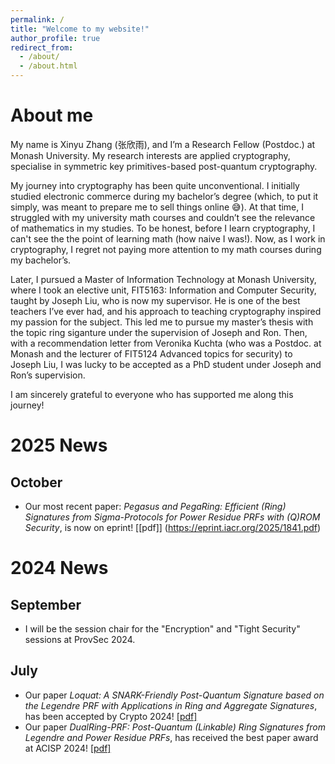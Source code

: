 ```yaml
---
permalink: /
title: "Welcome to my website!"
author_profile: true
redirect_from: 
  - /about/
  - /about.html
---
```


About me
======
My name is Xinyu Zhang (张欣雨), and I’m a Research Fellow (Postdoc.) at Monash University. My research interests are applied cryptography, specialise in symmetric key primitives-based post-quantum cryptography. 

My journey into cryptography has been quite unconventional. I initially studied electronic commerce during my bachelor’s degree (which, to put it simply, was meant to prepare me to sell things online 😅). At that time, I struggled with my university math courses and couldn’t see the relevance of mathematics in my studies. To be honest, before I learn cryptography, I can't see the the point of learning math (how naive I was!). Now, as I work in cryptography, I regret not paying more attention to my math courses during my bachelor’s. 

Later, I pursued a Master of Information Technology at Monash University, where I took an elective unit, FIT5163: Information and Computer Security, taught by Joseph Liu, who is now my supervisor. He is one of the best teachers I’ve ever had, and his approach to teaching cryptography inspired my passion for the subject. This led me to pursue my master’s thesis with the topic ring siganture under the supervision of Joseph and Ron. Then, with a recommendation letter from Veronika Kuchta (who was a Postdoc. at Monash and the lecturer of FIT5124 Advanced topics for security) to Joseph Liu, I was lucky to be accepted as a PhD student under Joseph and Ron’s supervision. 

I am sincerely grateful to everyone who has supported me along this journey!

2025 News
======
## October
- Our most recent paper: *Pegasus and PegaRing: Efficient (Ring) Signatures from Sigma-Protocols for Power Residue PRFs with (Q)ROM Security*, is now on eprint! [[pdf]] (https://eprint.iacr.org/2025/1841.pdf)

2024 News
======
## September
- I will be the session chair for the "Encryption" and "Tight Security" sessions at ProvSec 2024.

## July
- Our paper _Loquat: A SNARK-Friendly Post-Quantum Signature based on the Legendre PRF with Applications in Ring and Aggregate Signatures_, has been accepted by Crypto 2024! [[pdf]](https://eprint.iacr.org/2024/868.pdf)
- Our paper _DualRing-PRF: Post-Quantum (Linkable) Ring Signatures from Legendre and Power Residue PRFs_, has received the best paper award at ACISP 2024! [[pdf]](https://eprint.iacr.org/2024/985.pdf)
